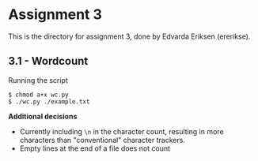 # Assignment 3
This is the directory for assignment 3, done by Edvarda Eriksen (ererikse).

## 3.1 - Wordcount
Running the script
```
$ chmod a+x wc.py
$ ./wc.py ./example.txt
```

**Additional decisions**
* Currently including `\n` in the character count, resulting in more characters than "conventional" character trackers.
* Empty lines at the end of a file does not count